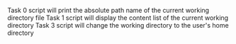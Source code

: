 Task 0 script will print the absolute path name of the current working directory file
Task 1 script will display the content list of the current working directory
Task 3 script will change the working directory to the user's home directory
